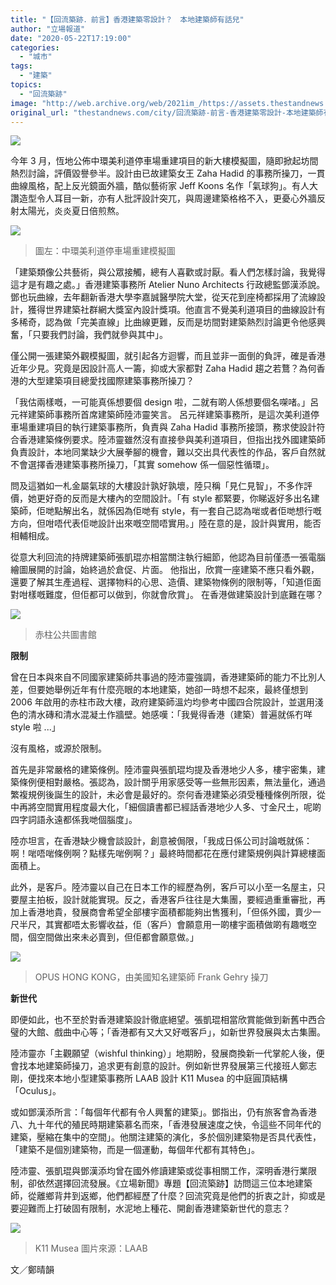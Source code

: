 ```yaml
---
title: "【回流築跡．前言】香港建築零設計？　本地建築師有話兒"
author: "立場報道"
date: "2020-05-22T17:19:00"
categories:
  - "城市"
tags:
  - "建築"
topics:
  - "回流築跡"
image: "http://web.archive.org/web/2021im_/https://assets.thestandnews.com/media/photos/20200522-1320copy_yjLh7.png"
original_url: "thestandnews.com/city/回流築跡-前言-香港建築零設計-本地建築師有話兒"
---
```

![](http://web.archive.org/web/2021im_/https://assets.thestandnews.com/media/photos/20200522-1320copy_yjLh7.png)

今年 3 月，恆地公佈中環美利道停車場重建項目的新大樓模擬圖，隨即掀起坊間熱烈討論，評價毀譽參半。設計由已故建築女王 Zaha Hadid 的事務所操刀，一貫曲線風格，配上反光鏡面外牆，酷似藝術家 Jeff Koons 名作「氣球狗」。有人大讚造型令人耳目一新，亦有人批評設計突兀，與周邊建築格格不入，更憂心外牆反射太陽光，炎炎夏日倍煎熬。

![](http://web.archive.org/web/2021im_/https://assets.thestandnews.com/media/photos/zaha-01_UZZtB_E6pILDx.png)
> 圖左：中環美利道停車場重建模擬圖

「建築類像公共藝術，與公眾接觸，總有人喜歡或討厭。看人們怎樣討論，我覺得這才是有趣之處。」香港建築事務所 Atelier Nuno Architects 行政總監鄧漢添說。鄧也玩曲線，去年翻新香港大學李嘉誠醫學院大堂，從天花到座椅都採用了流線設計，獲得世界建築社群網大獎室內設計獎項。他直言不覺美利道項目的曲線設計有多稀奇，認為做「完美直線」比曲線更難，反而是坊間對建築熱烈討論更令他感興奮，「只要我們討論，我們就參與其中」。

僅公開一張建築外觀模擬圖，就引起各方迴響，而且並非一面倒的負評，確是香港近年少見。究竟是因設計高人一籌，抑或大家都對 Zaha Hadid 趨之若鶩？為何香港的大型建築項目總愛找國際建築事務所操刀？

「我估兩樣嘅，一可能真係想要個 design 啦，二就有啲人係想要個名㗎啫。」呂元祥建築師事務所首席建築師陸沛靈笑言。 呂元祥建築事務所，是這次美利道停車場重建項目的執行建築事務所，負責與 Zaha Hadid 事務所接頭，務求使設計符合香港建築條例要求。陸沛靈雖然沒有直接參與美利道項目，但指出找外國建築師負責設計，本地同業缺少大展拳腳的機會，難以交出具代表性的作品，客戶自然就不會選擇香港建築事務所操刀，「其實 somehow 係一個惡性循環」。

問及這猶如一札金屬氣球的大樓設計孰好孰壞，陸只稱「見仁見智」，不多作評價，她更好奇的反而是大樓內的空間設計。「有 style 都緊要，你睇返好多出名建築師，佢哋點解出名，就係因為佢哋有 style，有一套自己認為啱或者佢哋想行嘅方向，但咁唔代表佢哋設計出來嘅空間唔實用。」陸在意的是，設計與實用，能否相輔相成。

從意大利回流的持牌建築師張凱琨亦相當關注執行細節，他認為目前僅憑一張電腦繪圖展開的討論，始終過於倉促、片面。 他指出，欣賞一座建築不應只看外觀，還要了解其生產過程、選擇物料的心思、造價、建築物條例的限制等，「知道佢面對咁樣嘅難度，但佢都可以做到，你就會欣賞」。 在香港做建築設計到底難在哪？

![](http://web.archive.org/web/2021im_/https://assets.thestandnews.com/media/photos/Stanley_Public_Library_Exterior_2010_0KJkn.jpg)
> 赤柱公共圖書館

**限制**

曾在日本與來自不同國家建築師共事過的陸沛靈強調，香港建築師的能力不比別人差，但要她舉例近年有什麼亮眼的本地建築，她卻一時想不起來，最終僅想到 2006 年啟用的赤柱市政大樓，政府建築師溫灼均參考中國四合院設計，並選用淺色的清水磚和清水混凝土作牆壁。她感嘆：「我覺得香港（建築）普遍就係冇咩 style 啦 ...」

沒有風格，或源於限制。

首先是非常嚴格的建築條例。陸沛靈與張凱琨均提及香港地少人多，樓宇密集，建築條例便相對嚴格。張認為，設計關乎用家感受等一些無形因素，無法量化，通過繁複規例後誕生的設計，未必會是最好的。奈何香港建築必須受種種條例所限，從中再將空間實用程度最大化，「細個讀書都已經話香港地少人多、寸金尺土，呢啲四字詞語永遠都係我哋個腦度」。

陸亦坦言，在香港缺少機會談設計，創意被侷限，「我成日係公司討論嘅就係：啊！啱唔啱條例啊？點樣先啱例啊？」最終時間都花在應付建築規例與計算總樓面面積上。 

此外，是客戶。陸沛靈以自己在日本工作的經歷為例，客戶可以小至一名屋主，只要屋主拍板，設計就能實現。反之，香港客戶往往是大集團，要經過重重審批，再加上香港地貴，發展商會希望全部樓宇面積都能夠出售獲利，「但係外國，賣少一尺半尺，其實都唔太影響收益，佢（客戶）會願意用一啲樓宇面積做啲有趣嘅空間，個空間做出來未必賣到，但佢都會願意做。」

![](http://web.archive.org/web/2021im_/https://assets.thestandnews.com/media/photos/unnamed2028129_aqaLS.jpg)
> OPUS HONG KONG，由美國知名建築師 Frank Gehry 操刀

**新世代**

即便如此，也不至於對香港建築設計徹底絕望。張凱琨相當欣賞能做到新舊中西合璧的大館、戲曲中心等；「香港都有又大又好嘅客戶」，如新世界發展與太古集團。

陸沛靈亦「主觀願望（wishful thinking）」地期盼，發展商換新一代掌舵人後，便會找本地建築師操刀，追求更有創意的設計。例如新世界發展第三代接班人鄭志剛，便找來本地小型建築事務所 LAAB 設計 K11 Musea 的中庭圓頂結構「Oculus」。 

或如鄧漢添所言：「每個年代都有令人興奮的建築」。鄧指出，仍有旅客會為香港八、九十年代的殖民時期建築慕名而來，「香港發展速度之快，令這些不同年代的建築，壓縮在集中的空間」。他關注建築的演化，多於個別建築物是否具代表性，「建築不是個別建築物，而是一個運動，每個年代都有其特色」。

陸沛靈、張凱琨與鄧漢添均曾在國外修讀建築或從事相關工作，深明香港行業限制，卻依然選擇回流發展。《立場新聞》專題【回流築跡】訪問這三位本地建築師，從離鄉背井到返鄉，他們都經歷了什麼？回流究竟是他們的折衷之計，抑或是要迎難而上打破固有限制，水泥地上種花、開創香港建築新世代的意志？

![](http://web.archive.org/web/2021im_/https://assets.thestandnews.com/media/photos/LAAB-Musea-Oculus-Photo-by-K11-MUSEA_jAP11.jpg)
> K11 Musea 圖片來源：LAAB

文／鄭晴韻